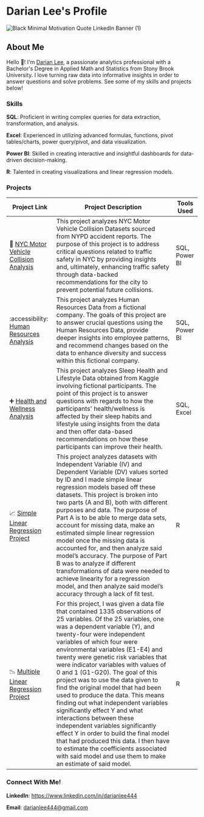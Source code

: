  # Darian Lee's Profile
![Black Minimal Motivation Quote LinkedIn Banner (1)]([https://github.com/darianlee444/darianlee444/assets/145151765/8fdba66a-c1c7-4852-9fa9-89b1c0c086e9](https://github.com/user-attachments/assets/3dd74baf-08d7-425e-9de0-d86885ec849c))

## About Me

Hello 👋! I'm [Darian Lee](https://www.linkedin.com/in/darianlee444), a passionate analytics professional with a Bachelor's Degree in Applied Math and Statistics from Stony Brook University. I love turning raw data into informative insights in order to answer questions and solve problems. See some of my skills and projects below!

### Skills
**SQL**: Proficient in writing complex queries for data extraction, transformation, and analysis.

**Excel**: Experienced in utilizing advanced formulas, functions, pivot tables/charts, power query/pivot, and data visualization.

**Power BI**: Skilled in creating interactive and insightful dashboards for data-driven decision-making.

**R**: Talented in creating visualizations and linear regression models.

### Projects
| Project Link | Project Description | Tools Used |
|---|---|---|
|🚗 [NYC Motor Vehicle Collision Analysis](https://github.com/darianlee444/Motor-Vehicle-Collision-Project)|This project analyzes NYC Motor Vehicle Collision Datasets sourced from NYPD accident reports. The purpose of this project is to address critical questions related to traffic safety in NYC by providing insights and, ultimately, enhancing traffic safety through data-backed recommendations for the city to prevent potential future collisions.|SQL, Power BI|
|:accessibility: [Human Resources Analysis](https://github.com/darianlee444/HR-Analytics-Project)|This project analyzes Human Resources Data from a fictional company. The goals of this project are to answer crucial questions using the Human Resources Data, provide deeper insights into employee patterns, and recommend changes based on the data to enhance diversity and success within this fictional company.|SQL, Power BI|
|➕ [Health and Wellness Analysis](https://github.com/darianlee444/Health-and-Wellness-Project)|This project analyzes Sleep Health and Lifestyle Data obtained from Kaggle involving fictional participants. The point of this project is to answer questions with regards to how the participants' health/wellness is affected by their sleep habits and lifestyle using insights from the data and then offer data-based recommendations on how these participants can improve their health.|SQL, Excel|
|📈 [Simple Linear Regression Project](https://github.com/darianlee444/Simple-Linear-Regression-Project)|This project analyzes datasets with Independent Variable (IV) and Dependent Variable (DV) values sorted by ID and I made simple linear regression models based off these datasets. This project is broken into two parts (A and B), both with different purposes and data. The purpose of Part A is to be able to merge data sets, account for missing data, make an estimated simple linear regression model once the missing data is accounted for, and then analyze said model’s accuracy. The purpose of Part B was to analyze if different transformations of data were needed to achieve linearity for a regression model, and then analyze said model’s accuracy through a lack of fit test.|R|
|📉 [Multiple Linear Regression Project](https://github.com/darianlee444/Multiple-Linear-Regression-Project)|For this project, I was given a data file that contained 1335 observations of 25 variables. Of the 25 variables, one was a dependent variable (Y), and twenty-four were independent variables of which four were environmental variables (E1-E4) and twenty were genetic risk variables that were indicator variables with values of 0 and 1 (G1-G20). The goal of this project was to use the data given to find the original model that had been used to produce the data. This means finding out what independent variables significantly effect Y and what interactions between these independent variables significantly effect Y in order to build the final model that had produced this data. I then have to estimate the coefficients associated with said model and use them to make an estimate of said model.|R|

### Connect With Me!
**LinkedIn**: https://www.linkedin.com/in/darianlee444

**Email**: darianlee444@gmail.com
